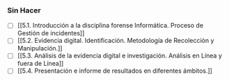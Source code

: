 ### Sin Hacer
- [ ] [[5.1. Introducción a la disciplina forense Informática. Proceso de Gestión de incidentes]]
- [ ] [[5.2. Evidencia digital. Identificación. Metodología de Recolección y Manipulación.]]
- [ ] [[5.3. Análisis de la evidencia digital e investigación. Análisis en Línea y fuera de Línea]]
- [ ] [[5.4. Presentación e informe de resultados en diferentes ámbitos.]]